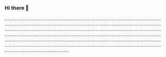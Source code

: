 ### Hi there 👋

...........................................................................................................................................................................................................................................................................................................................................................................................................................................................................................................................................................................................................................................................................................................................................................................................................................